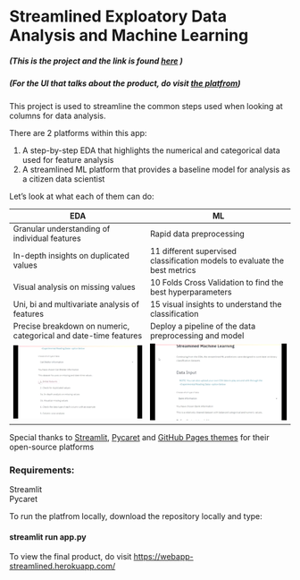# Streamlined Exploatory Data Analysis and Machine Learning
##### (This is the project and the link is found [here](https://webapp-streamlined.herokuapp.com/) )
##### (For the UI that talks about the product, do visit [the platfrom](https://shawnd29.github.io/RapidInsights/))

This project is used to streamline the common steps used when looking at columns for data analysis. 

There are 2 platforms within this app:
1. A step-by-step EDA that highlights the numerical and categorical data used for feature analysis
2. A streamlined ML platform that provides a baseline model for analysis as a citizen data scientist
 
 Let’s look at what each of them can do:

|EDA                          |ML                        
|----------------|-----------------------------
Granular understanding of individual features|Rapid data preprocessing           
|In-depth insights on duplicated values | 11 different supervised classification models to evaluate the best metrics
|Visual analysis on missing values | 10 Folds Cross Validation to find the best hyperparameters
|Uni, bi and multivariate analysis of features         | 15 visual insights to understand the classification       
|Precise breakdown on numeric, categorical and date-time features | Deploy a pipeline of the data preprocessing and model
|![EDA](./images/EDA.gif) | ![ML](./images/ML.gif)



Special thanks to [Streamlit](https://github.com/streamlit/streamlit), [Pycaret](https://github.com/pycaret/pycaret) and [GitHub Pages themes](https://github.com/pages-themes/midnight) for their open-source platforms 


### Requirements:
Streamlit <br/>
Pycaret
<p></p>

To run the platfrom locally, download the repository locally and type:
#### streamlit run app.py
<p></p>

To view the final product, do visit https://webapp-streamlined.herokuapp.com/
 
